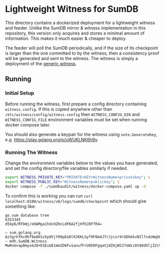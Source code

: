 # Lightweight Witness for SumDB

This directory contains a dockerized deployment for a lightweight witness and feeder.
Unlike the SumDB mirror & witness implementation in this repository, this version only acquires and stores a minimal amount of information.
This makes it much easier & cheaper to deploy.

The feeder will poll the SumDB periodically, and if the size of its checkpoint is larger than the one committed to by the witness, then a consistency proof will be generated and sent to the witness.
The witness is simply a deployment of the [generic witness](../../witness/golang/README.md).

## Running

### Initial Setup

Before running the witness, first prepare a config directory containing `witness.config`.
If this is copied anywhere other than `/etc/witness/config/witness.config` then `WITNESS_CONFIG_DIR` and `WITNESS_CONFIG_FILE` environment variables must be set when running docker compose later.

You should also generate a keypair for the witness using `note.GenerateKey`, e.g. https://play.golang.org/p/uWUKLNK6h9v.

### Running The Witness

Change the environment variables below to the values you have generated, and set the config directory/file variables similarly if needed.

```bash
export WITNESS_PRIVATE_KEY="PRIVATE+KEY+WitnessName+privatekey"; \
export WITNESS_PUBLIC_KEY="WitnessName+publickey"; \
docker compose -f ./sumdbaudit/witness/docker-compose.yaml up -d
```

To confirm this is working you can run `curl localhost:8100/witness/v0/logs/sumdb/checkpoint` which should give something like:

```
go.sum database tree
6353345
d5kp6/RTbWj/e9AMga1hdcHZHcLdFKA2fjHfKJ8FfR4=

— sum.golang.org Az3grhfKc0hf9eAH1x5p0VjY99pEe8l9JKKLGyf9F0m4JTrJjcsr9rUDh6kvNIl7vdzWqULpk3+azvpfJo9aOMZaYQE=
— mdh.SumDB.Witness MwRoUvap0myxmJQ+D1EuU61mmID6Fu1anufFrU0E0FgqaVj8ZAjWSJ7eWzi8tQ4dOljZ2cVlDmSesoaeBAMC1t94Mgc
```
